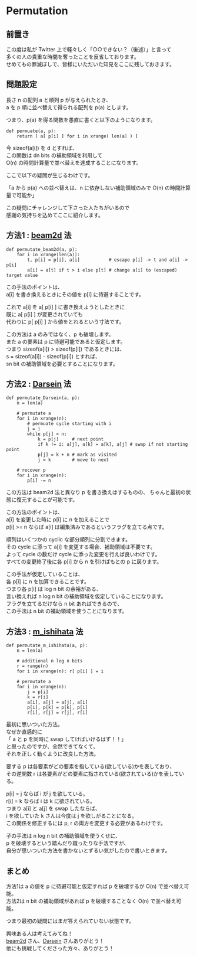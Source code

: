 # Permutation

## 前置き

この度は私が Twitter 上で軽々しく「○○できない？（後述）」と言って  
多くの人の貴重な時間を奪ったことを反省しております。  
せめてもの罪滅ぼしで、皆様にいただいた知見をここに残しておきます。

## 問題設定

長さ n の配列 a と順列 p が与えられたとき、  
a を p 順に並べ替えて得られる配列を p(a) とします。  

つまり、p(a) を得る関数を愚直に書くと以下のようになります。

    def permuate(a, p):
        return [ a[ p[i] ] for i in xrange( len(a) ) ]

今 sizeof(a[i]) を d とすれば、  
この関数は dn bits の補助領域を利用して  
O(n) の時間計算量で並べ替えを達成することになります。  

ここで以下の疑問が生じるわけです。

「a から p(a) への並べ替えは、n に依存しない補助領域のみで O(n) の時間計算量で可能か」

この疑問にチャレンジして下さった人たちがいるので  
感謝の気持ちを込めてここに紹介します。


## 方法1 : [beam2d][beam2d] 法

    def permutate_beam2d(a, p):
        for i in xrange(len(a)):
            t, p[i] = p[i], a[i]           # escape p[i] -> t and a[i] -> p[i]
            a[i] = a[t] if t > i else p[t] # change a[i] to (escaped) target value

この手法のポイントは、  
a[i] を書き換えるときにその値を p[i] に待避することです。  

これで a[i] を a[ p[i] ] に書き換えようとしたときに  
既に a[ p[i] ] が変更されていても  
代わりに p[ p[i] ] から値をとれるという寸法です。  

この方法は a のみではなく、p も破壊します。  
また a の要素は p に待避可能であると仮定します。  
つまり sizeof(a[i]) > sizeof(p[i]) であるときには、  
s = sizeof(a[i]) - sizeof(p[i]) とすれば、  
sn bit の補助領域を必要とすることになります。


## 方法2 : [Darsein][Darsein] 法

    def permutate_Darsein(a, p):
        n = len(a)

        # permutate a
        for i in xrange(n):
            # permuate cycle starting with i
            j = i
            while p[j] < n:
                k = p[j]     # next point
                if k != i: a[j], a[k] = a[k], a[j] # swap if not starting point
                p[j] = k + n # mark as visited
                j = k        # move to next

        # recover p
        for i in xrange(n):
            p[i] -= n

この方法は beam2d 法と異なり p を書き換えはするものの、
ちゃんと最初の状態に復元することが可能です。

この方法のポイントは、  
a[i] を変更した時に p[i] に n を加えることで  
p[i] >= n ならば a[i] は編集済みであるというフラグを立てる点です。  

順列はいくつかの cyclic な部分順列に分割できます。  
その cycle に添って a[i] を変更する場合、補助領域は不要です。  
よって cycle の数だけ cycle に添った変更を行えば良いわけです。  
すべての変更終了後に各 p[i] から n を引けばもとの p に戻ります。

この手法が仮定していることは、  
各 p[i] に n を加算できることです。  
つまり各 p[i] は log n bit の余裕がある、  
言い換えれば n log n bit の補助領域を仮定していることになります。  
フラグを立てるだけなら n bit あればできるので、  
この手法は n bit の補助領域を使うことになります。


## 方法3 : [m_ishihata][m_ishihata] 法

    def permutate_m_ishihata(a, p):
        n = len(a)

        # additional n log n bits
        r = range(n)
        for i in xrange(n): r[ p[i] ] = i

        # permutate a
        for i in xrange(n):
            j = p[i]
            k = r[i]
            a[i], a[j] = a[j], a[i]
            p[i], p[k] = p[k], p[i]
            r[i], r[j] = r[j], r[i]

最初に思いついた方法。  
なぜか直感的に  
「 a と p を同時に swap してけばいけるはず！！」  
と思ったのですが、全然できてなくて、  
それを正しく動くように改良した方法。  

要する p は各要素がどの要素を指している(欲している)かを表しており、  
その逆関数 r は各要素がどの要素に指されている(欲されている)かを表している。  

p[i] = j ならば i が j を欲している。  
r[i] = k ならば i は k に欲されている。  
つまり a[i] と a[j] を swap したならば、  
i を欲していた k さんは今度は j を欲しがることになる。  
この関係を修正するには p, r の両方を変更する必要があるわけです。  

子の手法は n log n bit の補助領域を使うくせに、  
p を破壊するという踏んだり蹴ったりな手法ですが、  
自分が思いついた方法を書かないとずるい気がしたので書いときます。


## まとめ

方法1は a の値を p に待避可能と仮定すれば p を破壊するが O(n) で並べ替え可能。  
方法2は n bit の補助領域があれば p を破壊することなく O(n) で並べ替え可能。  

つまり最初の疑問にはまだ答えられていない状態です。  

興味ある人は考えてみてね！  
[beam2d][beam2d] さん、[Darsein][Darsein] さんありがとう！  
他にも挑戦してくださった方々、ありがとう！

[beam2d]: https://twitter.com/beam2d "beam2d"
[Darsein]: https://twitter.com/Darsein "Darsein"
[m_ishihata]: https://twitter.com/m_ishihata "m_ishihata"
